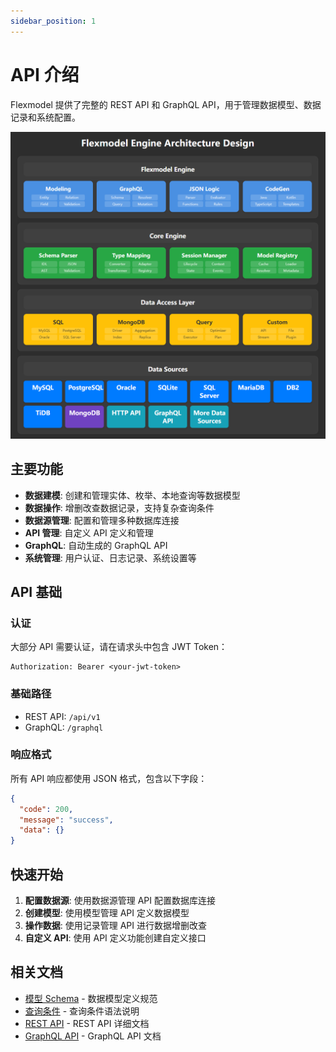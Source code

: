 ```yaml
---
sidebar_position: 1
---
```


# API 介绍

Flexmodel 提供了完整的 REST API 和 GraphQL API，用于管理数据模型、数据记录和系统配置。

![Architecture_Design](Architecture_Design.png)

## 主要功能

- **数据建模**: 创建和管理实体、枚举、本地查询等数据模型
- **数据操作**: 增删改查数据记录，支持复杂查询条件
- **数据源管理**: 配置和管理多种数据库连接
- **API 管理**: 自定义 API 定义和管理
- **GraphQL**: 自动生成的 GraphQL API
- **系统管理**: 用户认证、日志记录、系统设置等

## API 基础

### 认证

大部分 API 需要认证，请在请求头中包含 JWT Token：

```
Authorization: Bearer <your-jwt-token>
```

### 基础路径

- REST API: `/api/v1`
- GraphQL: `/graphql`

### 响应格式

所有 API 响应都使用 JSON 格式，包含以下字段：

```json
{
  "code": 200,
  "message": "success",
  "data": {}
}
```

## 快速开始

1. **配置数据源**: 使用数据源管理 API 配置数据库连接
2. **创建模型**: 使用模型管理 API 定义数据模型
3. **操作数据**: 使用记录管理 API 进行数据增删改查
4. **自定义 API**: 使用 API 定义功能创建自定义接口

## 相关文档

- [模型 Schema](./model-schema.md) - 数据模型定义规范
- [查询条件](./condition.md) - 查询条件语法说明
- [REST API](./rest-api.md) - REST API 详细文档
- [GraphQL API](./graphql-api.md) - GraphQL API 文档

